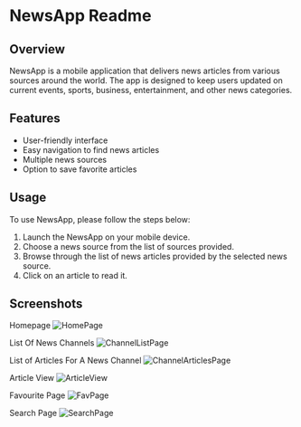 

# NewsApp Readme

## Overview

NewsApp is a mobile application that delivers news articles from various sources around the world. The app is designed to keep users updated on current events, sports, business, entertainment, and other news categories. 

## Features

- User-friendly interface
- Easy navigation to find news articles
- Multiple news sources
- Option to save favorite articles


## Usage

To use NewsApp, please follow the steps below:

1. Launch the NewsApp on your mobile device.
2. Choose a news source from the list of sources provided.
3. Browse through the list of news articles provided by the selected news source.
4. Click on an article to read it.

## Screenshots
Homepage
![HomePage](https://user-images.githubusercontent.com/128573437/236760681-b32556ab-f65d-47aa-84c1-412926696685.jpg)


List Of News Channels
![ChannelListPage](https://user-images.githubusercontent.com/128573437/236760718-9f27bcf2-a677-4d5c-a425-1fd3e02a5e51.jpg)


List of Articles For A News Channel
![ChannelArticlesPage](https://user-images.githubusercontent.com/128573437/236760828-89145d45-26ea-409a-880f-babe43fdc46f.jpg)

Article View
![ArticleView](https://user-images.githubusercontent.com/128573437/236760871-b35e49f9-d1c7-4ffb-8094-a5a758ca2672.jpg)


Favourite Page
![FavPage](https://user-images.githubusercontent.com/128573437/236760935-6f06a0fb-cd18-4685-88a6-405ebe787b83.jpg)

Search Page
![SearchPage](https://user-images.githubusercontent.com/128573437/236761094-bf351285-c64a-44bc-b7c3-e0f0595d6957.jpg)

